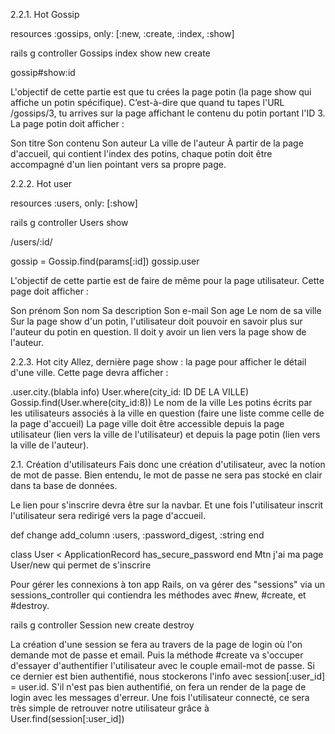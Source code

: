 2.2.1. Hot Gossip

resources :gossips, only: [:new, :create, :index, :show]

rails g controller Gossips index show new create

gossip#show:id


L'objectif de cette partie est que tu crées la page potin (la page show qui affiche un potin spécifique). C’est-à-dire que quand tu tapes l'URL /gossips/3, tu arrives sur la page affichant le contenu du potin portant l'ID 3. La page potin doit afficher :

Son titre
Son contenu
Son auteur
La ville de l'auteur
À partir de la page d'accueil, qui contient l'index des potins, chaque potin doit être accompagné d'un lien pointant vers sa propre page.


2.2.2. Hot user

resources :users, only: [:show]

rails g controller Users show

/users/:id/

gossip = Gossip.find(params[:id])
gossip.user

L'objectif de cette partie est de faire de même pour la page utilisateur. Cette page doit afficher :

Son prénom
Son nom
Sa description
Son e-mail
Son age
Le nom de sa ville
Sur la page show d'un potin, l'utilisateur doit pouvoir en savoir plus sur l'auteur du potin en question. Il doit y avoir un lien vers la page show de l'auteur.

2.2.3. Hot city
Allez, dernière page show : la page pour afficher le détail d'une ville. Cette page devra afficher :


.user.city.(blabla info)
User.where(city_id: ID DE LA VILLE)
Gossip.find(User.where(city_id:8))
Le nom de la ville
Les potins écrits par les utilisateurs associés à la ville en question (faire une liste comme celle de la page d'accueil)
La page ville doit être accessible depuis la page utilisateur (lien vers la ville de l'utilisateur) et depuis la page potin (lien vers la ville de l'auteur).

2.1. Création d'utilisateurs
Fais donc une création d'utilisateur, avec la notion de mot de passe. Bien entendu, le mot de passe ne sera pas stocké en clair dans ta base de données.

Le lien pour s'inscrire devra être sur la navbar. Et une fois l'utilisateur inscrit l'utilisateur sera redirigé vers la page d'accueil.

def change
    add_column :users, :password_digest, :string
end

class User < ApplicationRecord
    has_secure_password
end
Mtn j'ai ma page User/new qui permet de s'inscrire


Pour gérer les connexions à ton app Rails, on va gérer des "sessions" via un sessions_controller qui contiendra les méthodes avec #new, #create, et #destroy.

rails g controller Session  new create destroy

La création d'une session se fera au travers de la page de login où l'on demande mot de passe et email.
Puis la méthode #create va s'occuper d'essayer d'authentifier l'utilisateur avec le couple email-mot de passe. Si ce dernier est bien authentifié, nous stockerons l'info avec session[:user_id] = user.id. S'il n'est pas bien authentifié, on fera un render de la page de login avec les messages d'erreur.
Une fois l'utilisateur connecté, ce sera très simple de retrouver notre utilisateur grâce à User.find(session[:user_id])


